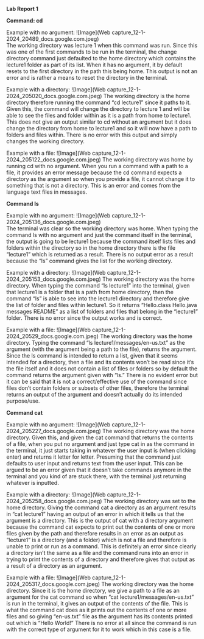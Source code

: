 **Lab Report 1**

**Command: cd**

Example with no argument:
![Image](Web capture_12-1-2024_20489_docs.google.com.jpeg)                       
The working directory was lecture 1 when this command was run. Since this was one of the first commands to be run in the terminal, the change directory command just defaulted to the home directory which contains the lecture1 folder as part of its list. When it has no argument, it by default resets to the first directory in the path this being home. This output is not an error and is rather a means to reset the directory in the terminal.

Example with a directory:
![Image](Web capture_12-1-2024_205020_docs.google.com.jpeg)
The working directory is the home directory therefore running the command “cd lecture1” since it paths to it. Given this, the command will change the directory to lecture 1 and will be able to see the files and folder within as it is a path from home to lecture1. This does not give an output similar to cd without an argument but it does change the directory from home to lecture1 and so it will now have a path to folders and files within. There is no error with this output and simply changes the working directory.

Example with a file:
![Image](Web capture_12-1-2024_205122_docs.google.com.jpeg)
The working directory was home by running cd with no argument. When you run a command with a path to a file, it provides an error message because the cd command expects a directory as the argument so when you provide a file, it cannot change it to something that is not a directory. This is an error and comes from the language text files in messages. 

**Command ls**

Example with no argument:
![Image](Web capture_12-1-2024_205136_docs.google.com.jpeg)                        
The terminal was clear so the working directory was home. When typing the command ls with no argument and just the command itself in the terminal, the output is going to be lecture1 because the command itself lists files and folders within the directory so in the home directory there is the file “lecture1” which is returned as a result. There is no output error as a result because the “ls” command gives the list for the working directory.

Example with a directory:
![Image](Web capture_12-1-2024_205153_docs.google.com.jpeg)
The working directory was the home directory. When typing the command “ls lecture1” into the terminal, given that lecture1 is a folder that is a path from home directory, then the command “ls” is able to see into the lecture1 directory and therefore give the list of folder and files within lecture1. So it returns “Hello.class Hello.java messages README” as a list of folders and files that belong in the “lecture1” folder. There is no error since the output works and is correct.

Example with a file:
![Image](Web capture_12-1-2024_20529_docs.google.com.jpeg)
The working directory was the home directory. Typing the command “ls lecture1/messages/en-us.txt” as the argument (with the argument being a path to the file), returns the argument. Since the ls command is intended to return a list, given that it seems intended for a directory, then a file and its contents won’t be read since it’s the file itself and it does not contain a list of files or folders so by default the command returns the argument given with “ls.” There is no evident error but it can be said that it is not a correct/effective use of the command since files don’t contain folders or subsets of other files, therefore the terminal returns an output of the argument and doesn’t actually do its intended purpose/use.

**Command cat**

Example with no argument:
![Image](Web capture_12-1-2024_205227_docs.google.com.jpeg)
The working directory was the home directory. Given this, and given the cat command that returns the contents of a file, when you put no argument and just type cat in as the command in the terminal, it just starts taking in whatever the user input is (when clicking enter) and returns it letter for letter. Presuming that the command just defaults to user input and returns text from the user input. This can be argued to be an error given that it doesn’t take commands anymore in the terminal and you kind of are stuck there, with the terminal just returning whatever is inputted.

Example with a directory:
![Image](Web capture_12-1-2024_205258_docs.google.com.jpeg)
The working directory was set to the home directory. Giving the command cat a directory as an argument results in “cat lecture1” having an output of an error in which it tells us that the argument is a directory. This is the output of cat with a directory argument because the command cat expects to print out the contents of one or more files given by the path and therefore results in an error as an output as “lecture1” is a directory (and a folder) which is not a file and therefore is unable to print or run as a command. This is definitely an error since clearly a directory isn’t the same as a file and the command runs into an error in trying to print the contents of a directory and therefore gives that output as a result of a directory as an argument.

Example with a file:
![Image](Web capture_12-1-2024_205317_docs.google.com.jpeg)
The working directory was the home directory. Since it is the home directory, we give a path to a file as an argument for the cat command so when “cat lecture1/messages/en-us.txt” is run in the terminal, it gives an output of the contents of the file. This is what the command cat does as it prints out the contents of one or more files and so giving “en-us.txt” file as the argument has its contents printed out which is “Hello World!” There is no error at all since the command is run with the correct type of argument for it to work which in this case is a file. 
